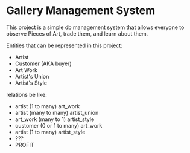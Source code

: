# Gallery Management System

This project is a simple db management system that allows everyone to observe Pieces of Art, trade them, and learn about them.

Entities that can be represented in this project:
* Artist
* Customer (AKA buyer)
* Art Work
* Artist's Union
* Artist's Style

relations be like:
* artist (1 to many) art_work
* artist (many to many) artist_union
* art_work (many to 1) artist_style
* customer (0 or 1 to many) art_work
* artist (1 to many) artist_style
* ???
* PROFIT
